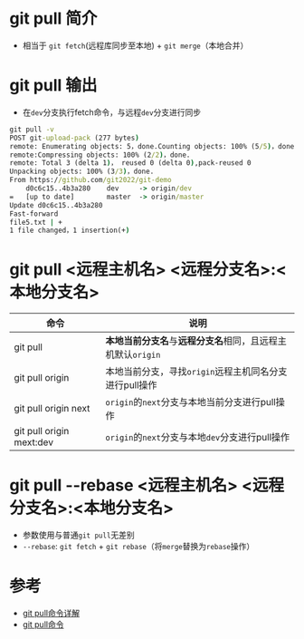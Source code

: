 # git pull 简介
* 相当于 `git fetch`(远程库同步至本地) + `git merge`（本地合并）

# git pull 输出
* 在`dev`分支执行fetch命令，与远程`dev`分支进行同步
```cmd
git pull -v
POST git-upload-pack (277 bytes)                                                # 向远程库发送本地分支信息，判断分支是否需要同步
remote: Enumerating objects: 5，done.Counting objects: 100% (5/5)，done.remote
remote:Compressing objects: 100% (2/2)，done.
remote: Total 3 (delta 1)， reused 0 (delta 0),pack-reused 0
Unpacking objects: 100% (3/3)，done.
From https://github.com/git2022/git-demo
    d0c6c15..4b3a280    dev     -> origin/dev                                   # dev分支从 d0c6c15 更新至 4b3a280
=   [up to date]        master  -> origin/master
Update d0c6c15..4b3a280
Fast-forward                                                                    # merge时，通过fast-forward进行更新
file5.txt | +
1 file changed，1 insertion(+)
```

# git pull <远程主机名> <远程分支名>:<本地分支名>

|命令|说明|
|--|--|
|git pull|**本地当前分支名**与**远程分支名**相同，且远程主机默认`origin`|
|git pull origin|本地当前分支，寻找`origin`远程主机同名分支进行pull操作|
|git pull origin next|`origin`的`next`分支与本地当前分支进行pull操作|
|git pull origin mext:dev|`origin`的`next`分支与本地`dev`分支进行pull操作|

# git pull --rebase <远程主机名> <远程分支名>:<本地分支名>
* 参数使用与普通`git pull`无差别
* `--rebase`: `git fetch` + `git rebase`（将`merge`替换为`rebase`操作）


# 参考
* [git pull命令详解](https://haicoder.net/git/git-pull.html)
* [git pull命令](https://www.yiibai.com/git/git_pull.html?tdsourcetag=s_pcqq_aiomsg)